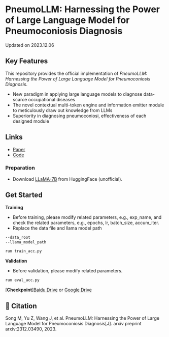 # PneumoLLM: Harnessing the Power of Large Language Model for Pneumoconiosis Diagnosis

Updated on 2023.12.06


## Key Features

This repository provides the official implementation of *PneumoLLM: Harnessing the Power of Large Language Model for Pneumoconiosis Diagnosis*.

- New paradigm in applying large language models to diagnose data-scarce occupational diseases
- The novel contextual multi-token engine and information emitter module to meticulously draw out knowledge from LLMs
- Superiority in diagnosing pneumoconiosi, effectiveness of each designed module


## Links
- [Paper](https://arxiv.org/abs/2312.03490)
- [Code](https://github.com/CodeMonsterPHD/PneumoLLM/tree/main)


### Preparation
- Download [LLaMA-7B](https://huggingface.co/nyanko7/LLaMA-7B/tree/main) from HuggingFace (unofficial).

## Get Started

**Training**

- Before training, please modify related parameters, e.g., exp_name, and check the related parameters, e.g., epochs, lr, batch_size, accum_iter.
- Replace the data file and llama model path

```bash
--data_root
--llama_model_path
```

```bash
run train_acc.py
```

**Validation**

- Before validation, please modify related parameters.

```bash
run eval_acc.py
```

[**Checkpoint**][Baidu Drive](https://pan.baidu.com/s/1KSGlFn-GGFAyXC6DMgVbJA?pwd=chvt) or [Google Drive](https://drive.google.com/file/d/102oi317pqU8jhXJc9EW10WzXhhooHmAt/view?usp=sharing) 


## 📝 Citation

Song M, Yu Z, Wang J, et al. PneumoLLM: Harnessing the Power of Large Language Model for Pneumoconiosis Diagnosis[J]. arxiv preprint arxiv:2312.03490, 2023.

